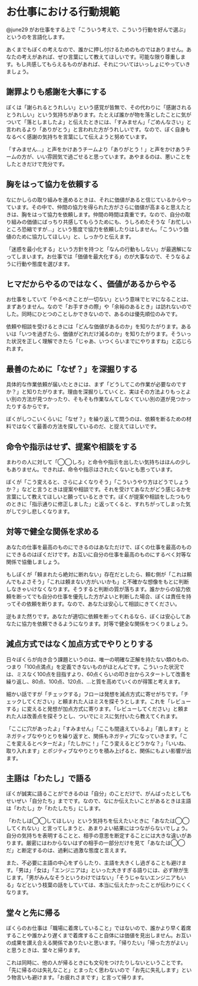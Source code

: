 # お仕事における行動規範

@june29 がお仕事をする上で「こういう考えで、こういう行動を好んで選ぶ」というのを言語化します。

あくまでもぼくの考えなので、誰かに押し付けるためのものではありません。あなたの考えがあれば、ぜひ言葉にして教えてほしいです。可能な限り尊重します。もし共感してもらえるものがあれば、それについてはいっしょにやっていきましょう。

## 謝罪よりも感謝を大事にする

ぼくは「謝られるとうれしい」という感覚が皆無で、その代わりに「感謝されるとうれしい」という気持ちがあります。たとえば誰かが物を落としたことに気がついて「落としましたよ」と伝えたときには、「すみません」「ごめんなさい」と言われるより「ありがとう」と言われた方がうれしいです。なので、ぼく自身もなるべく感謝の気持ちを言葉にして伝えようと努めています。

「すみません…」と声をかけあうチームより「ありがとう！」と声をかけあうチームの方が、いい雰囲気で過ごせると思っています。あやまるのは、悪いことをしたときだけで充分です。

## 胸をはって協力を依頼する

なにかしらの取り組みを進めるときは、それに価値があると信じているからやっています。その中で、仲間の協力を得られた方がさらに価値が高まると思えたときは、胸をはって協力を依頼します。仲間の時間は貴重です。なので、自分の取り組みの価値にばっちり共感してもらうためにも、うしろめたそうな「お忙しいところ恐縮ですが…」という態度で協力を依頼したりはしません。「こういう価値のために協力してほしい」と、しっかりと伝えます。

「迷惑を最小化する」という方針を持つと「なんの行動もしない」が最適解になってしまいます。お仕事では「価値を最大化する」のが大事なので、そうなるように行動や態度を選びます。

## ヒマだからやるのではなく、価値があるからやる

お仕事をしていて「やるべきことが一切ない」という意味でヒマになることは、まずありません。なので「お手すきの際」や「余裕のあるとき」は訪れないのでした。同時にひとつのことしかできないので、あるのは優先順位のみです。

依頼や相談を受けるときには「どんな価値があるのか」を知りたがります。あるいは「いつを過ぎたら、価値がどれだけ減るのか」を知りたがります。そういった状況を正しく理解できたら「じゃあ、いつくらいまでにやりますね」と応じられます。

## 最善のために「なぜ？」を深掘りする

具体的な作業依頼が届いたときには、まず「どうしてこの作業が必要なのですか？」と知りたがります。理由を深掘りしていくと、実はその方法よりもっとよい別の方法が見つかったり、そもそも作業なんてしなくていい別の道が見つかったりするからです。

ぼくがしつこいくらいに「なぜ？」を繰り返して問うのは、依頼を断るための材料ではなくて最善の方法を探しているのだ、と捉えてほしいです。

## 命令や指示はせず、提案や相談をする

まわりの人に対して「◯◯しろ」と命令や指示を出したい気持ちはほんの少しもありません。できれば、命令や指示はされたくないとも思っています。

ぼくが「こう変えると、さらによくなりそう」「こういうやり方はどうでしょうか？」などと言うときは提案や相談です。それを受けてあなたがどう感じるかを言葉にして教えてほしいと願っているときです。ぼくが提案や相談をしたつもりのときに「指示通りに修正しました」と返ってくると、すれちがってしまった気がして少し悲しくなります。

## 対等で健全な関係を求める

あなたの仕事を最高のものにできるのはあなただけで、ぼくの仕事を最高のものにできるのはぼくだけです。お互いに自分の仕事を最高のものにするべく対等な関係で協働しましょう。

もしぼくが「頼まれたら絶対に断れない」存在だとしたら、頼む側が「これは頼んでもよさそう」「これは頼まない方がいいかも」と不確かな想像をもとに判断しなきゃいけなくなります。そうすると判断の質が落ちます。誰かからの協力依頼を断ってでも自分の仕事を優先した方がよいと判断した場合、ぼくは責任を持ってその依頼を断ります。なので、あなたは安心して相談にきてください。

逆もまた然りです。あなたが適切に依頼を断ってくれるなら、ぼくは安心してあなたに協力を依頼できるようになります。対等で健全な関係をつくりましょう。

## 減点方式ではなく加点方式でやりとりする

日々ぼくらが向き合う課題というのは、唯一の明確な正解を持たない類のもの、つまり「100点満点」を定義できないものがほとんどです。こういった状況では、ミスなく100点を目指すより、60点くらいの叩き台からスタートして改善を繰り返し、80点、100点、120点、…と質を高めていくのが得策と考えます。

細かい話ですが「チェックする」フローは発想を減点方式に寄せがちです。「チェックしてください」と頼まれた人はミスを探そうとします。これを「レビューする」に変えると発想が加点方式に寄ります。「レビューしてください」と頼まれた人は改善点を探そうとし、ついでにミスに気付いたら教えてくれます。

「ここに穴があったよ」「すみません」「ここも間違えているよ」「直します」とネガティブなやりとりを繰り返すと、関係もネガティブになっていきます。「ここを変えるとベターだよ」「たしかに！」「こう変えるとどうかな？」「いいね、取り入れます」とポジティブなやりとりを積み上げると、関係にもよい影響が出ます。

## 主語は「わたし」で語る

ぼくが誠実に語ることができるのは「自分」のことだけで、がんばったとしてもせいぜい「自分たち」までです。なので、なにか伝えたいことがあるときは主語は「わたし」か「わたしたち」にします。

「わたしは◯◯してほしい」という気持ちを伝えたいときに「あなたは◯◯してくれない」と言ってしまうと、あまりよい結果にはつながらないでしょう。自分の気持ちを表明することと、相手の意思を断定することには大きな違いがあります。厳密にはわからないはずの相手の一部分だけを見て「あなたは◯◯だ」と断定するのは、過剰に過激な態度と言えます。

また、不必要に主語の中心をずらしたり、主語を大きくし過ぎることも避けます。「男は」「女は」「エンジニアは」といった大きすぎる語りには、必ず隙が生じます。「男がみんなそうというわけではない」「そうじゃないエンジニアもいる」などという枝葉の話をしていては、本当に伝えたかったことが伝わりにくくなります。

## 堂々と先に帰る

ぼくらのお仕事は「職場に着席していること」ではないので、誰かより早く着席することや誰かより遅くまで着席すること自体には価値を見出しません。お互いの成果を讃え合える関係でありたいと思います。「帰りたい」「帰った方がよい」と思うときは、堂々と帰ります。

これは同時に、他の人が帰るときにも文句をつけたりしないということです。「先に帰るのは失礼なこと」とまったく思わないので「お先に失礼します」という物言いも避けます。「お疲れさまです」と言って帰ります。

